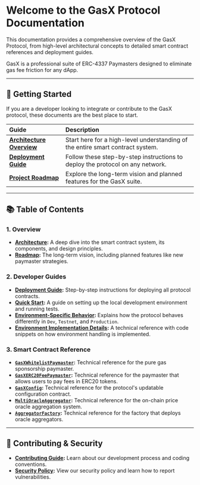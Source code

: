 # Welcome to the GasX Protocol Documentation

This documentation provides a comprehensive overview of the GasX Protocol, from high-level architectural concepts to detailed smart contract references and deployment guides.

GasX is a professional suite of ERC-4337 Paymasters designed to eliminate gas fee friction for any dApp.

---
## 🚀 Getting Started

If you are a developer looking to integrate or contribute to the GasX protocol, these documents are the best place to start.

| Guide | Description |
| :--- | :--- |
| **[Architecture Overview](./overview/01_architecture.md)** | Start here for a high-level understanding of the entire smart contract system. |
| **[Deployment Guide](./guides/01_deployment.md)** | Follow these step-by-step instructions to deploy the protocol on any network. |
| **[Project Roadmap](./overview/02_roadmap.md)** | Explore the long-term vision and planned features for the GasX suite. |

---
## 📚 Table of Contents

### 1. Overview
- **[Architecture](./overview/01_architecture.md):** A deep dive into the smart contract system, its components, and design principles.
- **[Roadmap](./overview/2_roadmap.md):** The long-term vision, including planned features like new paymaster strategies.

### 2. Developer Guides
- **[Deployment Guide](./guides/01_deployment.md):** Step-by-step instructions for deploying all protocol contracts.
- **[Quick Start](./guides/02_quick-start.md):** A guide on setting up the local development environment and running tests.
- **[Environment-Specific Behavior](./guides/03_environments.md):** Explains how the protocol behaves differently in `Dev`, `Testnet`, and `Production`.
- **[Environment Implementation Details](./guides/04_environment_implementation.md):** A technical reference with code snippets on how environment handling is implemented.

### 3. Smart Contract Reference
- **[`GasXWhitelistPaymaster`](./contracts/01_GasXWhitelistPaymaster.md):** Technical reference for the pure gas sponsorship paymaster.
- **[`GasXERC20FeePaymaster`](./contracts/02_GasXERC20FeePaymaster.md):** Technical reference for the paymaster that allows users to pay fees in ERC20 tokens.
- **[`GasXConfig`](./contracts/03_GasXConfig.md):** Technical reference for the protocol's updatable configuration contract.
- **[`MultiOracleAggregator`](./contracts/04_MultiOracleAggregator.md):** Technical reference for the on-chain price oracle aggregation system.
- **[`AggregatorFactory`](./contracts/05_AggregatorFactory.md):** Technical reference for the factory that deploys oracle aggregators.


---
## 🤝 Contributing & Security

- **[Contributing Guide](../CONTRIBUTING.md):** Learn about our development process and coding conventions.
- **[Security Policy](../SECURITY.md):** View our security policy and learn how to report vulnerabilities.

